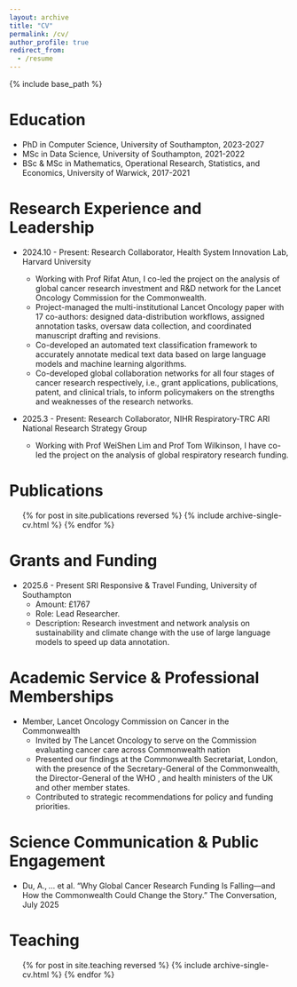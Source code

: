 ```yaml
---
layout: archive
title: "CV"
permalink: /cv/
author_profile: true
redirect_from:
  - /resume
---
```


{% include base_path %}

Education
======
* PhD in Computer Science, University of Southampton, 2023-2027
* MSc in Data Science, University of Southampton, 2021-2022
* BSc & MSc in Mathematics, Operational Research, Statistics, and Economics, University of Warwick, 2017-2021

Research Experience and Leadership
======
* 2024.10 - Present: Research Collaborator, Health System Innovation Lab, Harvard University
  * Working with Prof Rifat Atun, I co-led the project on the analysis of global cancer research investment and R&D network for the Lancet Oncology Commission for the Commonwealth.
  * Project-managed the multi-institutional Lancet Oncology paper with 17 co-authors: designed data-distribution workflows, assigned annotation tasks, oversaw data collection, and coordinated manuscript drafting and revisions.
  * Co-developed an automated text classification framework to accurately annotate medical text data based on large language models and machine learning algorithms. 
  * Co-developed global collaboration networks for all four stages of cancer research respectively, i.e., grant applications, publications, patent, and clinical trials, to inform policymakers on the strengths and weaknesses of the research networks. 
  

* 2025.3 - Present: Research Collaborator, NIHR Respiratory-TRC ARI National Research Strategy Group
  * Working with Prof WeiShen Lim and Prof Tom Wilkinson, I have co-led the project on the analysis of global respiratory research funding.

Publications
======
  <ul>{% for post in site.publications reversed %}
    {% include archive-single-cv.html %}
  {% endfor %}</ul>

Grants and Funding
======
* 2025.6 - Present SRI Responsive & Travel Funding, University of Southampton
  * Amount: £1767
  * Role: Lead Researcher.
  * Description: Research investment and network analysis on sustainability and climate change with the use of large language models to speed up data annotation.

Academic Service & Professional Memberships
======
* Member, Lancet Oncology Commission on Cancer in the Commonwealth
  * Invited by The Lancet Oncology to serve on the Commission evaluating cancer care across Commonwealth nation
  * Presented our findings at the Commonwealth Secretariat, London, with the presence of the Secretary-General of the Commonwealth, the Director-General of the WHO , and health ministers of the UK and other member states.
  * Contributed to strategic recommendations for policy and funding priorities.

<!-- Talks
======
  <ul>{% for post in site.talks reversed %}
    {% include archive-single-talk-cv.html  %}
  {% endfor %}</ul> -->

Science Communication & Public Engagement
======
* Du, A., … et al. “Why Global Cancer Research Funding Is Falling—and How the Commonwealth Could Change the Story.” The Conversation, July 2025


Teaching
======
  <ul>{% for post in site.teaching reversed %}
    {% include archive-single-cv.html %}
  {% endfor %}</ul>
  
<!-- * 2025.6 - Present: MSc Dissertation Supervisor

* 2023.10 - Present: Teaching Assistant
  * University of Southampton
  * Responsible for delivering tutorials for COMP1215 Foundations of Computer Science.  -->


<!-- Skills
======
* Skill 1
* Skill 2
  * Sub-skill 2.1
  * Sub-skill 2.2
  * Sub-skill 2.3
* Skill 3 -->